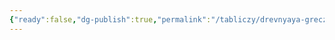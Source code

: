 ```yaml
---
{"ready":false,"dg-publish":true,"permalink":"/tabliczy/drevnyaya-grecziya/svyatilishhe-asklepiya-v-epidavre/","dgPassFrontmatter":true}
---
```



